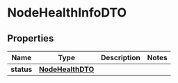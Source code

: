 

# NodeHealthInfoDTO


## Properties

| Name | Type | Description | Notes |
|------------ | ------------- | ------------- | -------------|
|**status** | [**NodeHealthDTO**](NodeHealthDTO.md) |  |  |



